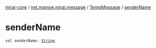 [mirai-core](../../index.md) / [net.mamoe.mirai.message](../index.md) / [TempMessage](index.md) / [senderName](./sender-name.md)

# senderName

`val senderName: `[`String`](https://kotlinlang.org/api/latest/jvm/stdlib/kotlin/-string/index.html)